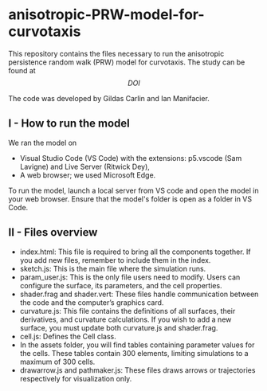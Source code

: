# anisotropic-PRW-model-for-curvotaxis

This repository contains the files necessary to run the anisotropic persistence random walk (PRW) model for curvotaxis.
The study can be found at $$DOI$$

The code was developed by Gildas Carlin and Ian Manifacier.



I - How to run the model
------------------------------

We ran the model on 
- Visual Studio Code (VS Code) with the extensions: p5.vscode (Sam Lavigne) and Live Server (Ritwick Dey),
- A web browser; we used Microsoft Edge.

To run the model, launch a local server from VS code and open the model in your web browser.
Ensure that the model's folder is open as a folder in VS Code.


II - Files overview
------------------------------

- index.html: This file is required to bring all the components together. If you add new files, remember to include them in the index.
- sketch.js: This is the main file where the simulation runs.
- param_user.js: This is the only file users need to modify. Users can configure the surface, its parameters, and the cell properties.
- shader.frag and shader.vert: These files handle communication between the code and the computer’s graphics card.
- curvature.js: This file contains the definitions of all surfaces, their derivatives, and curvature calculations. If you wish to add a new surface, you must update both curvature.js and shader.frag.
- cell.js: Defines the Cell class.
- In the assets folder, you will find tables containing parameter values for the cells. These tables contain 300 elements, limiting simulations to a maximum of 300 cells.
- drawarrow.js and pathmaker.js: These files draws arrows or trajectories respectively for visualization only.
